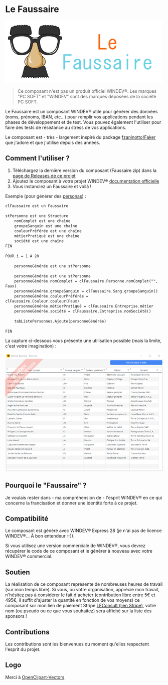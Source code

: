 # Le Faussaire

![Le logo du Faussaire](https://github.com/TeddyBear06/windev-faussaire/blob/13f872da95837883f7390f5f823586891eeaba7e/Documents/le_faussaire_logo.png)

> Ce composant n'est pas un produit officiel WINDEV®. Les marques "PC SOFT" et "WINDEV" sont des marques déposées de la société PC SOFT.

Le Faussaire est un composant WINDEV® utile pour générer des données (noms, prénoms, IBAN, etc...) pour remplir vos applications pendant les phases de développement et de test. Vous pouvez également l'utiliser pour faire des tests de résistance au stress de vos applications.

Le composant est - très - largement inspiré du package [fzaninotto/Faker](https://github.com/fzaninotto/Faker) que j'adore et que j'utilise depuis des années.

## Comment l'utiliser ?

1. Téléchargez la dernière version du composant (Faussaire.zip) dans la [page de Releases de ce projet](https://github.com/TeddyBear06/windev-faussaire/releases)
2. Ajoutez le composant à votre projet WINDEV® [documentation officielle](https://doc.pcsoft.fr/?2014006)
3. Vous instanciez un Faussaire et voilà !

Exemple (pour générer des [personas](https://fr.wikipedia.org/wiki/Persona)) :

```
clFaussaire est un Faussaire

stPersonne est une Structure
    nomComplet est une chaîne
    groupeSanguin est une chaîne
    couleurPréférée	est une chaîne
    métierPratiqué est une chaîne
    société est une chaîne
FIN

POUR i = 1 À 20

    personneGénérée est une stPersonne

    personneGénérée est une stPersonne
    personneGénérée.nomComplet = clFaussaire.Personne.nomComplet("", Faux)
    personneGénérée.groupeSanguin = clFaussaire.Sang.groupeSanguin()
    personneGénérée.couleurPréférée = clFaussaire.Couleur.couleur(Faux)
    personneGénérée.métierPratiqué = clFaussaire.Entreprise.métier
    personneGénérée.société = clFaussaire.Entreprise.nomSociété()

    tabListePersonnes.Ajoute(personneGénérée)

FIN
```

La capture ci-dessous vous présente une utilisation possible (mais la limite, c'est votre imagination) :

![Créer des personas](Documents/liste_personas.png)

## Pourquoi le "Faussaire" ?

Je voulais rester dans - ma compréhension de - l'esprit WINDEV® en ce qui concerne la francisation et donner une identité forte à ce projet.

## Compatibilité

Le composant est généré avec WINDEV® Express 28 (je n'ai pas de licence WINDEV®... À bon entendeur :-)). 

Si vous utilisez une version commerciale de WINDEV®, vous devrez récupérer le code de ce composant et le générer à nouveau avec votre WINDEV® commercial.

## Soutien

La réalisation de ce composant représente de nombreuses heures de travail (sur mon temps libre). Si vous, ou votre organisation, apprécie mon travail, n'hésitez pas à considérer le fait d'acheter (contribution libre entre 5€ et 495€, il suffit d'ajuster la quantité en fonction de vos moyens) ce composant sur mon lien de paiement Stripe [LFConsult (lien Stripe)](https://buy.stripe.com/9AQ5n5fOuc4n9Q4bIJ), votre nom (ou pseudo ou ce que vous souhaitez) sera affiché sur la liste des sponsors !

## Contributions

Les contributions sont les bienvenues du moment qu'elles respectent l'esprit du projet.

## Logo

Merci à [OpenClipart-Vectors](https://pixabay.com/vectors/comedy-funny-glasses-mask-carnival-156776/)
